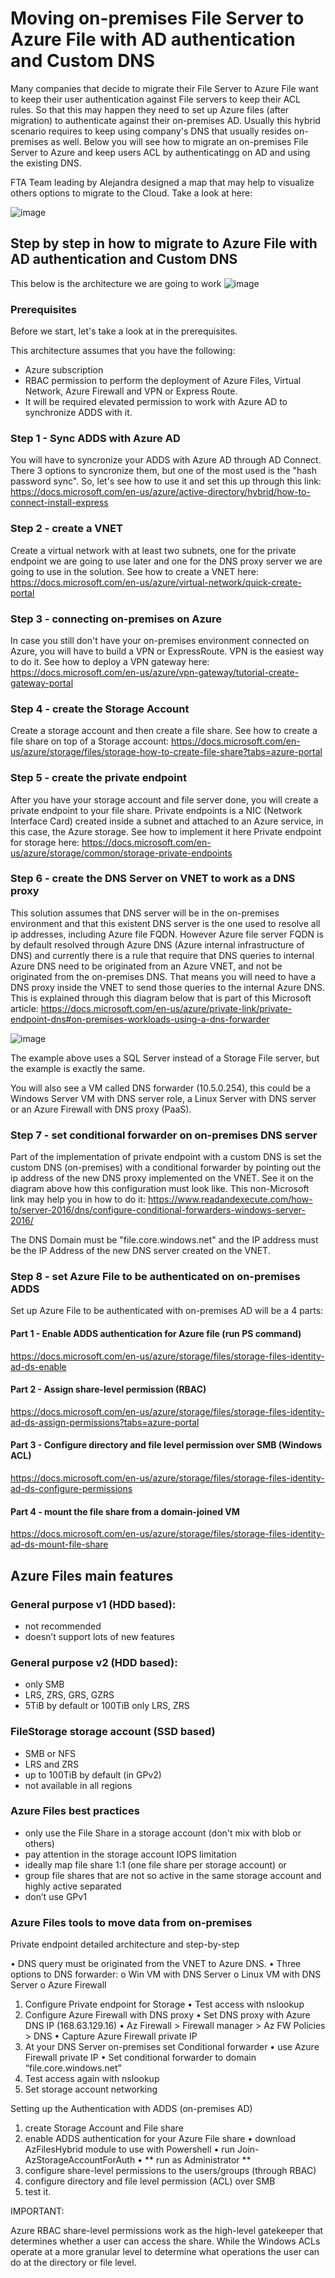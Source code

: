 # Moving on-premises File Server to Azure File with AD authentication and Custom DNS

Many companies that decide to migrate their File Server to Azure File want to keep their user authentication against File servers to keep their ACL rules. So that this may happen they need to set up Azure files (after migration) to authenticate against their on-premises AD. Usually this hybrid scenario requires to keep using company's DNS that usually resides on-premises as well. Below you will see how to migrate an on-premises File Server to Azure and keep users ACL by authenticatingg on AD and using the existing DNS.

FTA Team leading by Alejandra designed a map that may help to visualize others options to migrate to the Cloud. Take a look at here: <link>

![image](https://user-images.githubusercontent.com/97529152/148959058-7b4c661c-7a5a-4511-a5fa-6a44272df21c.png)

## Step by step in how to migrate to Azure File with AD authentication and Custom DNS

This below is the architecture we are going to work
![image](https://user-images.githubusercontent.com/97529152/148958205-0b9b43c9-4ba2-4ce9-b9dd-0a480e1dd927.png)

### Prerequisites

Before we start, let's take a look at in the prerequisites.

This architecture assumes that you have the following:
-	Azure subscription 
-	RBAC permission to perform the deployment of Azure Files, Virtual Network, Azure Firewall and VPN or Express Route.
-	It will be required elevated permission to work with Azure AD to synchronize ADDS with it.


### Step 1 - Sync ADDS with Azure AD
You will have to syncronize your ADDS with Azure AD through AD Connect. There 3 options to syncronize them, but one of the most used is the "hash password sync". So, let's see how to use it and set this up through this link: 
https://docs.microsoft.com/en-us/azure/active-directory/hybrid/how-to-connect-install-express

### Step 2 - create a VNET
Create a virtual network with at least two subnets, one for the private endpoint we are going to use later and one for the DNS proxy server we are going to use in the solution. See how to create a VNET here:
https://docs.microsoft.com/en-us/azure/virtual-network/quick-create-portal

### Step 3 - connecting on-premises on Azure
In case you still don't have your on-premises environment connected on Azure, you will have to build a VPN or ExpressRoute. VPN is the easiest way to do it. See how to deploy a VPN gateway here:
https://docs.microsoft.com/en-us/azure/vpn-gateway/tutorial-create-gateway-portal

### Step 4 - create the Storage Account
Create a storage account and then create a file share. See how to create a file share on top of a Storage account:
https://docs.microsoft.com/en-us/azure/storage/files/storage-how-to-create-file-share?tabs=azure-portal

### Step 5 - create the private endpoint
After you have your storage account and file server done, you will create a private endpoint to your file share. Private endpoints is a NIC (Network Interface Card) created inside a subnet and attached to an Azure service, in this case, the Azure storage. See how to implement it here Private endpoint for storage here:
https://docs.microsoft.com/en-us/azure/storage/common/storage-private-endpoints

### Step 6 - create the DNS Server on VNET to work as a DNS proxy
This solution assumes that DNS server will be in the on-premises environment and that this existent DNS server is the one used to resolve all ip addresses, including Azure file FQDN. However Azure file server FQDN is by default resolved through Azure DNS (Azure internal infrastructure of DNS) and currently there is a rule that require that DNS queries to internal Azure DNS need to be originated from an Azure VNET, and not be originated from the on-premises DNS. 
That means you will need to have a DNS proxy inside the VNET to send those queries to the internal Azure DNS. This is explained through this diagram below that is part of this Microsoft article: https://docs.microsoft.com/en-us/azure/private-link/private-endpoint-dns#on-premises-workloads-using-a-dns-forwarder

![image](https://user-images.githubusercontent.com/97529152/149030657-266911a4-9f33-435d-942a-bb522a0ccd7e.png)

The example above uses a SQL Server instead of a Storage File server, but the example is exactly the same. 

You will also see a VM called DNS forwarder (10.5.0.254), this could be a Windows Server VM with DNS server role, a Linux Server with DNS server or an Azure Firewall with DNS proxy (PaaS).

### Step 7 - set conditional forwarder on on-premises DNS server
Part of the implementation of private endpoint with a custom DNS is set the custom DNS (on-premises) with a conditional forwarder by pointing out the ip address of the new DNS proxy implemented on the VNET. See it on the diagram above how this configuration must look like. This non-Microsoft link may help you in how to do it:
https://www.readandexecute.com/how-to/server-2016/dns/configure-conditional-forwarders-windows-server-2016/

The DNS Domain must be "file.core.windows.net" and the IP address must be the IP Address of the new DNS server created on the VNET.

### Step 8 - set Azure File to be authenticated on on-premises ADDS
Set up Azure File to be authenticated with on-premises AD will be a 4 parts:

#### Part 1 - Enable ADDS authentication for Azure file (run PS command)
https://docs.microsoft.com/en-us/azure/storage/files/storage-files-identity-ad-ds-enable

#### Part 2 - Assign share-level permission (RBAC)
https://docs.microsoft.com/en-us/azure/storage/files/storage-files-identity-ad-ds-assign-permissions?tabs=azure-portal

#### Part 3 - Configure directory and file level permission over SMB (Windows ACL)
https://docs.microsoft.com/en-us/azure/storage/files/storage-files-identity-ad-ds-configure-permissions

#### Part 4 - mount the file share from a domain-joined VM
https://docs.microsoft.com/en-us/azure/storage/files/storage-files-identity-ad-ds-mount-file-share

## Azure Files main features

### General purpose v1 (HDD based):
- not recommended
- doesn’t support lots of new features

### General purpose v2 (HDD based):
- only SMB
- LRS, ZRS, GRS, GZRS
- 5TiB by default or 100TiB only LRS, ZRS

### FileStorage storage account (SSD based)
- SMB or NFS 
- LRS and ZRS
- up to 100TiB by default (in GPv2)
- not available in all regions

### Azure Files best practices

- only use the File Share in a storage account (don't mix with blob or others)
- pay attention in the storage account IOPS limitation
- ideally map file share 1:1 (one file share per storage account) or
- group file shares that are not so active in the same storage account and highly active separated
- don’t use GPv1

### Azure Files tools to move data from on-premises

 

Private endpoint detailed architecture and step-by-step

•	DNS query must be originated from the VNET to Azure DNS.
•	Three options to DNS forwarder:
o	Win VM with DNS Server
o	Linux VM with DNS Server
o	Azure Firewall










1.	Configure Private endpoint for Storage
•	Test access with nslookup
2.	Configure Azure Firewall with DNS proxy
•	Set DNS proxy with Azure DNS IP (168.63.129.16)
•	Az Firewall > Firewall manager > Az FW Policies > DNS
•	Capture Azure Firewall private IP
3.	At your DNS Server on-premises set Conditional forwarder
•	use Azure Firewall private IP
•	Set conditional forwarder to domain “file.core.windows.net”
4.	Test access again with nslookup
5.	Set storage account networking 


Setting up the Authentication with ADDS (on-premises AD)

1.	create Storage Account and File share
2.	enable ADDS authentication for your Azure File share
•	download AzFilesHybrid module to use with Powershell
•	run Join-AzStorageAccountForAuth
•	** run as Administrator **
3.	configure share-level permissions to the users/groups (through RBAC)
4.	configure directory and file level permission (ACL) over SMB
5.	test it.

 
IMPORTANT:

Azure RBAC share-level permissions work as the high-level gatekeeper that determines whether a user can access the share. While the Windows ACLs operate at a more granular level to determine what operations the user can do at the directory or file level. 



